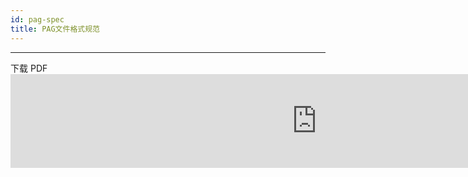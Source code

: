 ```yaml
---
id: pag-spec
title: PAG文件格式规范
---
```


---

<div id='iframe_part' style='width: 980px; height: 780px; margin-bottom: 24px;'>
    <div id="pdfDownload">下载 PDF</div>
    <iframe type="application/pdf" src="https://pag.qq.com/website/static/file/pag_codec.pdf#view=fitH" width="100%" id="pdfViewer" frameborder="0"></iframe>
</div>

